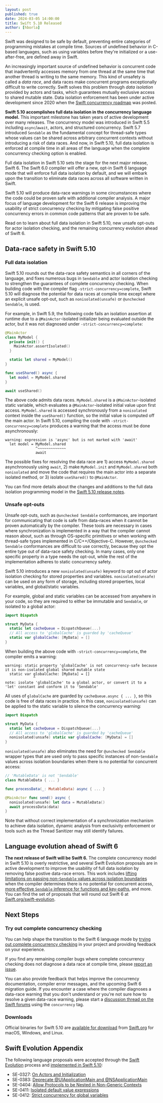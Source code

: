 ```yaml
---
layout: post
published: true
date: 2024-03-05 14:00:00
title: Swift 5.10 Released
author: [hborla]
---
```


Swift was designed to be safe by default, preventing entire categories of programming mistakes at compile time. Sources of undefined behavior in C-based languages, such as using variables before they're initialized or a use-after-free, are defined away in Swift.

An increasingly important source of undefined behavior is concurrent code that inadvertently accesses memory from one thread at the same time that another thread is writing to the same memory. This kind of unsafety is called a _data race_, and data races make concurrent programs exceptionally difficult to write correctly. Swift solves this problem through _data isolation_ provided by actors and tasks, which guarantees mutually exclusive access to shared mutable state. Data isolation enforcement has been under active development since 2020 when the [Swift concurrency roadmap](https://forums.swift.org/t/swift-concurrency-roadmap/41611) was posted.

**Swift 5.10 accomplishes full data isolation in the concurrency language model.** This important milestone has taken years of active development over many releases. The concurrency model was introduced in Swift 5.5 including `async`/`await`, actors, and structured concurrency. Swift 5.7 introduced `Sendable` as the fundamental concept for thread-safe types whose values can be shared across arbitrary concurrent contexts without introducing a risk of data races. And now, in Swift 5.10, full data isolation is enforced at compile time in all areas of the language when the complete concurrency checking option is enabled.

Full data isolation in Swift 5.10 sets the stage for the next major release, Swift 6. The Swift 6.0 compiler will offer a new, opt-in Swift 6 language mode that will enforce full data isolation by default, and we will embark upon the transition to eliminate data races across all software written in Swift.

Swift 5.10 will produce data-race warnings in some circumstances where the code could be proven safe with additional compiler analysis. A major focus of language development for the Swift 6 release is improving the usability of strict concurrency checking by mitigating false positive concurrency errors in common code patterns that are proven to be safe.

Read on to learn about full data isolation in Swift 5.10, new unsafe opt-outs for actor isolation checking, and the remaining concurrency evolution ahead of Swift 6.

## Data-race safety in Swift 5.10

### Full data isolation

Swift 5.10 rounds out the data-race safety semantics in all corners of the language, and fixes numerous bugs in `Sendable` and actor isolation checking to strengthen the guarantees of complete concurrency checking. When building code with the compiler flag `-strict-concurrency=complete`, Swift 5.10 will diagnose the potential for data races at compile time except where an explicit unsafe opt-out, such as `nonisolated(unsafe)` or `@unchecked Sendable`, is used.

For example, in Swift 5.9, the following code fails an isolation assertion at runtime due to a `@MainActor`-isolated initializer being evaluated outside the actor, but it was not diagnosed under `-strict-concurrency=complete`:

```swift
@MainActor
class MyModel {
  private init() {
    MainActor.assertIsolated()
  }

  static let shared = MyModel()
}

func useShared() async {
  let model = MyModel.shared
}

await useShared()
```

The above code admits data races. `MyModel.shared` is a `@MainActor`-isolated static variable, which evaluates a `@MainActor`-isolated initial value upon first access. `MyModel.shared` is accessed synchronously from a `nonisolated` context inside the `useShared()` function, so the initial value is computed off the main actor. In Swift 5.10, compiling the code with `-strict-concurrency=complete` produces a warning that the access must be done asynchronously:

  ```
  warning: expression is 'async' but is not marked with 'await'
    let model = MyModel.shared
                ^~~~~~~~~~~~~~
                await
  ```

The possible fixes for resolving the data race are 1) access `MyModel.shared` asynchronously using `await`, 2) make `MyModel.init` and `MyModel.shared` both `nonisolated` and move the code that requires the main actor into a separate isolated method, or 3) isolate `useShared()` to `@MainActor`.

You can find more details about the changes and additions to the full data isolation programming model in the [Swift 5.10 release notes](https://github.com/apple/swift/blob/release/5.10/CHANGELOG.md).

### Unsafe opt-outs

Unsafe opt-outs, such as `@unchecked Sendable` conformances, are important for communicating that code is safe from data-races when it cannot be proven automatically by the compiler. These tools are necessary in cases where synchronization is implemented in a way that the compiler cannot reason about, such as through OS-specific primitives or when working with thread-safe types implemented in C/C++/Objective-C. However, `@unchecked Sendable` conformances are difficult to use correctly, because they opt the entire type out of data-race safety checking. In many cases, only one specific property in a type needs the opt-out, while the rest of the implementation adheres to static concurrency safety.

Swift 5.10 introduces a new `nonisolated(unsafe)` keyword to opt out of actor isolation checking for stored properties and variables. `nonisolated(unsafe)` can be used on any form of storage, including stored properties, local variables, and global/static variables.

For example, global and static variables can be accessed from anywhere in your code, so they are required to either be immutable and `Sendable`, or isolated to a global actor:

```swift
import Dispatch

struct MyData {
  static let cacheQueue = DispatchQueue(...)
  // All access to 'globalCache' is guarded by 'cacheQueue'
  static var globalCache: [MyData] = []
}
```

When building the above code with `-strict-concurrency=complete`, the compiler emits a warning:

```
warning: static property 'globalCache' is not concurrency-safe because it is non-isolated global shared mutable state
  static var globalCache: [MyData] = []
             ^
note: isolate 'globalCache' to a global actor, or convert it to a 'let' constant and conform it to 'Sendable'
```

All uses of `globalCache` are guarded by `cacheQueue.async { ... }`, so this code is free of data races in practice. In this case, `nonisolated(unsafe)` can be applied to the static variable to silence the concurrency warning:

```swift
import Dispatch

struct MyData {
  static let cacheQueue = DispatchQueue(...)
  // All access to 'globalCache' is guarded by 'cacheQueue'
  nonisolated(unsafe) static var globalCache: [MyData] = []
}
```

`nonisolated(unsafe)` also eliminates the need for `@unchecked Sendable` wrapper types that are used only to pass specific instances of non-`Sendable` values across isolation boundaries when there is no potential for concurrent access:

```swift
// 'MutableData' is not 'Sendable'
class MutableData { ... }

func processData(_: MutableData) async { ... }

@MainActor func send() async {
  nonisolated(unsafe) let data = MutableData()
  await processData(data)
}
```

Note that without correct implementation of a synchronization mechanism to achieve data isolation, dynamic analysis from exclusivity enforcement or tools such as the Thread Sanitizer may still identify failures.

## Language evolution ahead of Swift 6

**The next release of Swift will be Swift 6.** The complete concurrency model in Swift 5.10 is overly restrictive, and several Swift Evolution proposals are in active development to improve the usability of full data isolation by removing false postive data-race errors. This work includes [lifting limitations on passing non-`Sendable` values across isolation boundaries](https://github.com/swiftlang/swift-evolution/blob/main/proposals/0414-region-based-isolation.md) when the compiler determines there is no potential for concurrent access, [more effective `Sendable` inference for functions and key-paths](https://github.com/swiftlang/swift-evolution/blob/main/proposals/0418-inferring-sendable-for-methods.md), and more. You can find the set of proposals that will round out Swift 6 at [Swift.org/swift-evolution](https://www.swift.org/swift-evolution/#?version=6.0).

## Next Steps

### Try out complete concurrency checking

You can help shape the transition to the Swift 6 language mode by [trying out complete concurrency checking](/documentation/concurrency/) in your project and providing feedback on your experience.

If you find any remaining compiler bugs where complete concurrency checking does not diagnose a data race at compile time, please [report an issue](https://github.com/apple/swift/issues/new/choose).

You can also provide feedback that helps improve the concurrency documentation, compiler error messages, and the upcoming Swift 6 migration guide. If you encounter a case where the compiler diagnoses a data-race warning that you don't understand or you're not sure how to resolve a given data-race warning, please start a [discussion thread on the Swift forums](https://forums.swift.org/tags/c/swift-users/15/concurrency) using the `concurrency` tag.

### Downloads

Official binaries for Swift 5.10 are [available for download](https://swift.org/download/) from [Swift.org](http://swift.org/) for macOS, Windows, and Linux.

## Swift Evolution Appendix

The following language proposals were accepted through the [Swift Evolution](https://github.com/swiftlang/swift-evolution) process and [implemented in Swift 5.10](https://www.swift.org/swift-evolution/#?version=5.10):

* SE-0327: [On Actors and Initialization](https://github.com/swiftlang/swift-evolution/blob/main/proposals/0327-actor-initializers.md)
* SE-0383: [Deprecate @UIApplicationMain and @NSApplicationMain](https://github.com/swiftlang/swift-evolution/blob/main/proposals/0383-deprecate-uiapplicationmain-and-nsapplicationmain.md)
* SE-0404: [Allow Protocols to be Nested in Non-Generic Contexts](https://github.com/swiftlang/swift-evolution/blob/main/proposals/0404-nested-protocols.md)
* SE-0411: [Isolated default value expressions](https://github.com/swiftlang/swift-evolution/blob/main/proposals/0411-isolated-default-values.md)
* SE-0412: [Strict concurrency for global variables](https://github.com/swiftlang/swift-evolution/blob/main/proposals/0412-strict-concurrency-for-global-variables.md)
